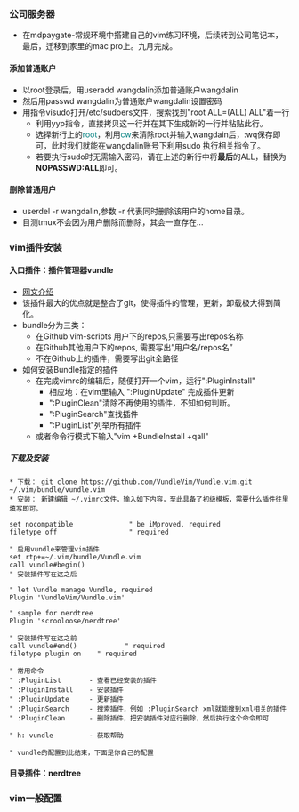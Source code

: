 ### 公司服务器
* 在mdpaygate-常规环境中搭建自己的vim练习环境，后续转到公司笔记本，最后，迁移到家里的mac pro上。九月完成。
#### 添加普通账户
* 以root登录后，用useradd wangdalin添加普通账户wangdalin
* 然后用passwd wangdalin为普通账户wangdalin设置密码
* 用指令visudo打开/etc/sudoers文件，搜索找到"root ALL=(ALL) ALL"着一行
    * 利用yyp指令，直接拷贝这一行并在其下生成新的一行并粘贴此行。
    * 选择新行上的<font color=Teal>root</font>，利用<font color=Teal>cw</font>来清除root并输入wangdain后，:wq保存即可，此时我们就能在wangdalin账号下利用sudo 执行相关指令了。
    * 若要执行sudo时无需输入密码，请在上述的新行中将**最后**的ALL，替换为**NOPASSWD:ALL**即可。
#### 删除普通用户
* userdel -r wangdalin,参数 -r 代表同时删除该用户的home目录。
* 目测tmux不会因为用户删除而删除，其会一直存在...
### vim插件安装
#### 入口插件：插件管理器vundle
* [网文介绍](http://www.jianshu.com/p/8d416ac4ad11)
* 该插件最大的优点就是整合了git，使得插件的管理，更新，卸载极大得到简化。
* bundle分为三类：
    * 在Github vim-scripts 用户下的repos,只需要写出repos名称
    * 在Github其他用户下的repos, 需要写出”用户名/repos名”
    * 不在Github上的插件，需要写出git全路径
* 如何安装Bundle指定的插件
    * 在完成vimrc的编辑后，随便打开一个vim，运行":PluginInstall"
        * 相应地：在vim里输入 ":PluginUpdate" 完成插件更新
        * ":PluginClean"清除不再使用的插件，不知如何判断。
        * ":PluginSearch"查找插件
        * ":PluginList"列举所有插件
    * 或者命令行模式下输入"vim +BundleInstall +qall"
##### 下载及安装
    * 下载： git clone https://github.com/VundleVim/Vundle.vim.git ~/.vim/bundle/vundle.vim
    * 安装： 新建编辑 ~/.vimrc文件，输入如下内容，至此具备了初级模板，需要什么插件往里填写即可。
```
set nocompatible              " be iMproved, required
filetype off                  " required

" 启用vundle来管理vim插件
set rtp+=~/.vim/bundle/Vundle.vim
call vundle#begin()
" 安装插件写在这之后

" let Vundle manage Vundle, required
Plugin 'VundleVim/Vundle.vim'

" sample for nerdtree
Plugin 'scrooloose/nerdtree'

" 安装插件写在这之前
call vundle#end()            " required
filetype plugin on    " required

" 常用命令
" :PluginList       - 查看已经安装的插件
" :PluginInstall    - 安装插件
" :PluginUpdate     - 更新插件
" :PluginSearch     - 搜索插件，例如 :PluginSearch xml就能搜到xml相关的插件
" :PluginClean      - 删除插件，把安装插件对应行删除，然后执行这个命令即可

" h: vundle         - 获取帮助

" vundle的配置到此结束，下面是你自己的配置

```
#### 目录插件：nerdtree
### vim一般配置
